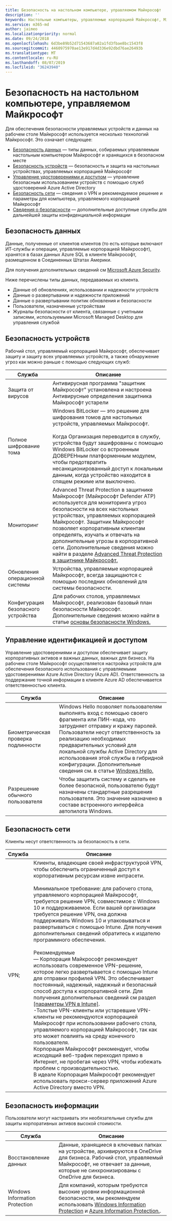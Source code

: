 ```yaml
---
title: Безопасность на настольном компьютере, управляемом Майкрософт
description: ''
keywords: Настольные компьютеры, управляемые корпорацией Майкрософт, Microsoft 365, служба, документация
ms.service: m365-md
author: jaimeo
ms.localizationpriority: normal
ms.date: 09/24/2018
ms.openlocfilehash: 6d3be89b52d71543687a02a1fd3fbae8bc1543f8
ms.sourcegitcommit: 4460975970ae13e917d4d336e92dbd76ae26493b
ms.translationtype: MT
ms.contentlocale: ru-RU
ms.lasthandoff: 08/07/2019
ms.locfileid: "36243940"
---
```

# <a name="security-in-microsoft-managed-desktop"></a>Безопасность на настольном компьютере, управляемом Майкрософт

<!--Security, also Onboarding doc: data handling/store, privileged account access -->

Для обеспечения безопасности управляемых устройств и данных на рабочем столе Майкрософт используется несколько технологий Майкрософт. Это означает следующее: 

- [Безопасность данных](#data-security) — типы данных, собираемых управляемым настольным компьютером Майкрософт и хранящихся в безопасном месте
- [Безопасность устройств](#device-security) — безопасность и защита на настольных устройствах, управляемых корпорацией Майкрософт
- [Управление удостоверениями и доступом](#identity-and-access-management) — управление безопасным использованием устройств с помощью служб удостоверений Azure Active Directory
- [Безопасность сети](#network-security) — сведения о VPN и рекомендуемое решение и параметры для компьютера, управляемого корпорацией Майкрософт
- [Сведения о безопасности](#information-security) — дополнительные доступные службы для дальнейшей защиты конфиденциальной информации 

## <a name="data-security"></a>Безопасность данных

Данные, полученные от клиентов клиентов (то есть которые включают ИТ-службы и операции, управляемые корпорацией Майкрософт), хранятся в базах данных Azure SQL в клиенте Майкрософт, размещенном в Соединенных Штатах Америки.

Для получения дополнительных сведений см [Microsoft Azure Security](https://docs.microsoft.com/azure/security/azure-database-security-overview).

Ниже перечислены типы данных, передаваемых из клиента.

- Данные об обновлениях, использовании и надежности устройств
- Данные о развертывании и надежности приложений
- Данные о развертывании политик обновления и безопасности
- Пользователи, назначенные устройствам
- Журналы безопасности от клиента, связанные с учетными записями, используемыми Microsoft Managed Desktop для управления службой



## <a name="device-security"></a>Безопасность устройств

Рабочий стол, управляемый корпорацией Майкрософт, обеспечивает защиту и защиту всех управляемых устройств, а также обнаружение угроз как можно раньше с помощью следующих служб:

Служба | Описание
--- | ---
Защита от вирусов | Антивирусная программа "защитник Майкрософт" установлена и настроена<br>Антивирусные определения защитника Майкрософт устарели
Полное шифрование тома |    Windows BitLocker — это решение для шифрования томов для настольных устройств, управляемых Майкрософт.<br><br>Когда Организация переводится в службу, устройства будут зашифрованы с помощью Windows BitLocker со встроенным ДОВЕРЕНным платформенным модулем, чтобы предотвратить несанкционированный доступ к локальным данным, когда устройство находится в спящем режиме или выключено. 
Мониторинг |    Advanced Threat Protection в защитнике Майкрософт (Майкрософт Defender ATP) используется для мониторинга угроз безопасности на всех настольных устройствах, управляемых корпорацией Майкрософт. Защитник Майкрософт позволяет корпоративным клиентам определять, изучать и отвечать на дополнительные угрозы в корпоративной сети. Дополнительные сведения можно найти в разделе [Advanced Threat Protection в защитнике Майкрософт.](https://docs.microsoft.com/windows/threat-protection/windows-defender-atp/windows-defender-advanced-threat-protection) 
Обновления операционной системы |  Устройства, управляемые корпорацией Майкрософт, всегда защищаются с помощью последних обновлений для системы безопасности.
Конфигурация безопасного устройства |   Для рабочих столов, управляемых Майкрософт, реализован базовый план безопасности Майкрософт. Дополнительные сведения можно найти в статье [основы безопасности Windows.](https://docs.microsoft.com/windows/security/threat-protection/windows-security-baselines)



## <a name="identity-and-access-management"></a>Управление идентификацией и доступом

Управление удостоверениями и доступом обеспечивает защиту корпоративных активов и важных данных, важных для бизнеса. На рабочем столе Майкрософт осуществляется настройка устройств для обеспечения безопасного использования с управляемыми удостоверениями Azure Active Directory (Azure AD). Ответственность за поддержание точной информации в клиенте Azure AD обеспечивается ответственностью клиента. 

Служба | Описание
--- | ---
Биометрическая проверка подлинности |  Windows Hello позволяет пользователям выполнять вход с помощью своего фрагмента или ПИН-кода, что затрудняет отправку и кражу паролей. Пользователи несут ответственность за реализацию необходимых предварительных условий для локальной службы Active Directory для использования этой службы в гибридной конфигурации. Дополнительные сведения см. в статье [Windows Hello.](https://docs.microsoft.com/windows-hardware/design/device-experiences/windows-hello) 
Разрешение обычного пользователя |  Чтобы защитить систему и сделать ее более безопасной, пользователю будут назначены стандартные разрешения пользователя. Это значение назначено в составе встроенного интерфейса автопилота Windows.



## <a name="network-security"></a>Безопасность сети

Клиенты несут ответственность за безопасность в сети. 

Служба | Описание
--- | ---
VPN; | Клиенты, владеющие своей инфраструктурой VPN, чтобы обеспечить ограниченный доступ к корпоративным ресурсам извне интрасети.<br><br>Минимальное требование: для рабочего стола, управляемого корпорацией Майкрософт, требуется решение VPN, совместимое с Windows 10 и поддерживаемое. Если вашей организации требуется решение VPN, она должна поддерживать Windows 10 и упаковываться и развертываться с помощью Intune. Для получения дополнительных сведений обратитесь к издателю программного обеспечения.<br><br>Рекомендуемые<br>— Корпорация Майкрософт рекомендует использовать современное VPN-решение, которое легко развертывается с помощью Intune для отправки профилей VPN. Это обеспечивает постоянный, надежный, надежный и безопасный способ доступа к корпоративной сети. Для получения дополнительных сведений см раздел [[параметры VPN в Intune]](https://docs.microsoft.com/intune/vpn-settings-configure).<br>-Толстые VPN-клиенты или устаревшие VPN-клиенты не рекомендуются корпорацией Майкрософт при использовании рабочего стола, управляемого корпорацией Майкрософт, так как это может повлиять на среду конечного пользователя.<br>Корпорация Майкрософт рекомендует, чтобы исходящий веб-трафик переходил прямо в Интернет, не пробегая через VPN, чтобы избежать проблем с производительностью.<br>В идеале Корпорация Майкрософт рекомендует использовать прокси-сервер приложений Azure Active Directory вместо VPN.


## <a name="information-security"></a>Безопасность информации

Пользователи могут настраивать эти необязательные службы для защиты корпоративных активов высокой стоимости. 

Служба | Описание
--- | ---
Восстановление данных  | Данные, хранящиеся в ключевых папках на устройстве, архивируются в OneDrive для бизнеса. Рабочий стол, управляемый Майкрософт, не отвечает за данные, которые не синхронизированы с OneDrive для бизнеса. 
Windows Information Protection |    Для компаний, которым требуются высокие уровни информационной безопасности, мы рекомендуем использовать [Windows Information Protection](https://docs.microsoft.com/windows/threat-protection/windows-information-protection/protect-enterprise-data-using-wip) и [Azure Information Protection.](https://www.microsoft.com/cloud-platform/azure-information-protection). 


